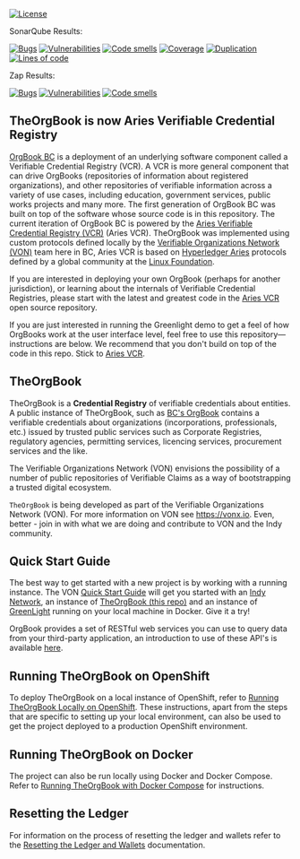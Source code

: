 [![License](https://img.shields.io/badge/License-Apache%202.0-blue.svg)](LICENSE)

SonarQube Results:

[![Bugs](https://sonarqube.orgbook.gov.bc.ca/api/badges/measure?key=TheOrgBook&metric=bugs&template=FLAT)](https://sonarqube.orgbook.gov.bc.ca/dashboard?id=TheOrgBook) [![Vulnerabilities](https://sonarqube.orgbook.gov.bc.ca/api/badges/measure?key=TheOrgBook&metric=vulnerabilities&template=FLAT)](https://sonarqube.orgbook.gov.bc.ca/dashboard?id=TheOrgBook) [![Code smells](https://sonarqube.orgbook.gov.bc.ca/api/badges/measure?key=TheOrgBook&metric=code_smells&template=FLAT)](https://sonarqube.orgbook.gov.bc.ca/dashboard?id=TheOrgBook) [![Coverage](https://sonarqube.orgbook.gov.bc.ca/api/badges/measure?key=TheOrgBook&metric=coverage&template=FLAT)](https://sonarqube.orgbook.gov.bc.ca/dashboard?id=TheOrgBook) [![Duplication](https://sonarqube.orgbook.gov.bc.ca/api/badges/measure?key=TheOrgBook&metric=duplicated_lines_density&template=FLAT)](https://sonarqube.orgbook.gov.bc.ca/dashboard?id=TheOrgBook) [![Lines of code](https://sonarqube.orgbook.gov.bc.ca/api/badges/measure?key=TheOrgBook&metric=lines&template=FLAT)](https://sonarqube.orgbook.gov.bc.ca/dashboard?id=TheOrgBook) 

Zap Results:

[![Bugs](https://sonarqube.orgbook.gov.bc.ca/api/badges/measure?key=TheOrgBook-Zap&metric=bugs&template=FLAT)](https://sonarqube.orgbook.gov.bc.ca/dashboard?id=TheOrgBook-Zap) [![Vulnerabilities](https://sonarqube.orgbook.gov.bc.ca/api/badges/measure?key=TheOrgBook-Zap&metric=vulnerabilities&template=FLAT)](https://sonarqube.orgbook.gov.bc.ca/dashboard?id=TheOrgBook-Zap) [![Code smells](https://sonarqube.orgbook.gov.bc.ca/api/badges/measure?key=TheOrgBook-Zap&metric=code_smells&template=FLAT)](https://sonarqube.orgbook.gov.bc.ca/dashboard?id=TheOrgBook-Zap)

## TheOrgBook is now Aries Verifiable Credential Registry

[OrgBook BC](https://orgbook.gov.bc.ca) is a deployment of an underlying software component called a Verifiable Credential Registry (VCR). A VCR is more general component that can drive OrgBooks (repositories of information about registered organizations), and other repositories of verifiable information across a variety of use cases, including education, government services, public works projects and many more. The first generation of OrgBook BC was built on top of the software whose source code is in this repository. The current iteration of OrgBook BC is powered by the [Aries Verifiable Credential Registry (VCR)](https://github.com/bcgov/aries-vcr) (Aries VCR). TheOrgBook was implemented using custom protocols defined locally by the [Verifiable Organizations Network (VON)](https://vonx.io) team here in BC, Aries VCR is based on [Hyperledger Aries](https://www.hyperledger.org/use/aries) protocols defined by a global community at the [Linux Foundation](https://www.linuxfoundation.org/).

If you are interested in deploying your own OrgBook (perhaps for another jurisdiction), or learning about the internals of Verifiable Credential Registries, please start with the latest and greatest code in the [Aries VCR](https://github.com/bcgov/aries-vcr) open source repository.

If you are just interested in running the Greenlight demo to get a feel of how OrgBooks work at the user interface level, feel free to use this repository&mdash;instructions are below. We recommend that you don't build on top of the code in this repo.  Stick to [Aries VCR](https://github.com/bcgov/aries-vcr).

## TheOrgBook

TheOrgBook is a **Credential Registry** of verifiable credentials about entities. A public instance of TheOrgBook, such as [BC's OrgBook](https://orgbook.gov.bc.ca) contains a verifiable credentials about organizations (incorporations, professionals, etc.) issued by trusted public services such as Corporate Registries, regulatory agencies, permitting services, licencing services, procurement services and the like.

The Verifiable Organizations Network (VON) envisions the possibility of a number of public repositories of Verifiable Claims as a way of bootstrapping a trusted digital ecosystem.

`TheOrgBook` is being developed as part of the Verifiable Organizations Network (VON). For more information on VON see https://vonx.io.  Even, better - join in with what we are doing and contribute to VON and the Indy community.

## Quick Start Guide

The best way to get started with a new project is by working with a running instance.  The VON [Quick Start Guide](https://github.com/bcgov/greenlight/blob/master/docker/VONQuickStartGuide.md) will get you started with an [Indy Network](https://github.com/bcgov/von-network), an instance of [TheOrgBook (this repo)](https://github.com/bcgov/TheOrgBook) and an instance of [GreenLight](https://github.com/bcgov/greenlight) running on your local machine in Docker.  Give it a try!

OrgBook provides a set of RESTful web services you can use to query data from your third-party application, an introduction to use of these API's is available [here](docs/OrgBook-REST-Services.md).

## Running TheOrgBook on OpenShift

To deploy TheOrgBook on a local instance of OpenShift, refer to [Running TheOrgBook Locally on OpenShift](./RunningLocal.md).  These instructions, apart from the steps that are specific to setting up your local environment, can also be used to get the project deployed to a production OpenShift environment.

## Running TheOrgBook on Docker

The project can also be run locally using Docker and Docker Compose.  Refer to [Running TheOrgBook with Docker Compose](./docker/README.md) for instructions.

## Resetting the Ledger

For information on the process of resetting the ledger and wallets refer to the [Resetting the Ledger and Wallets](./ResettingTheLedger.md) documentation.